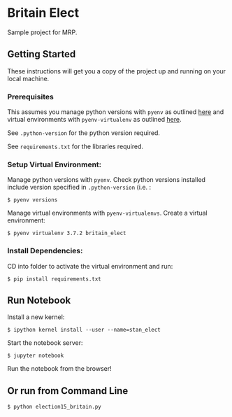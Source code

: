 # Britain Elect

Sample project for MRP.

## Getting Started

These instructions will get you a copy of the project up and running on your local machine.

### Prerequisites

This assumes you manage python versions with `pyenv` as outlined [here](https://github.com/pyenv/pyenv) and virtual environments with `pyenv-virtualenv` as outlined [here](https://github.com/pyenv/pyenv-virtualenv).

See `.python-version` for the python version required.

See `requirements.txt` for the libraries required.

### Setup Virtual Environment:

Manage python versions with `pyenv`. Check python versions installed include version specified in 
`.python-version` (i.e. :
```
$ pyenv versions
```

Manage virtual environments with `pyenv-virtualenvs`. Create a virtual environment:
```
$ pyenv virtualenv 3.7.2 britain_elect
```

### Install Dependencies:

CD into folder to activate the virtual environment and run:
```
$ pip install requirements.txt
```

## Run Notebook
Install a new kernel:
```
$ ipython kernel install --user --name=stan_elect
```
Start the notebook server:
```
$ jupyter notebook
```
Run the notebook from the browser!

## Or run from Command Line
```
$ python election15_britain.py
```
